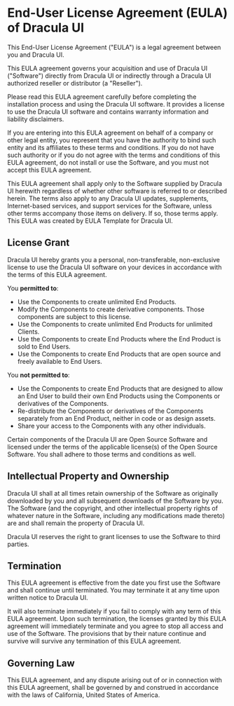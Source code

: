 # End-User License Agreement (EULA) of Dracula UI

This End-User License Agreement ("EULA") is a legal agreement between you and Dracula UI.

This EULA agreement governs your acquisition and use of Dracula UI ("Software") directly from Dracula UI or indirectly through a Dracula UI authorized reseller or distributor (a "Reseller").

Please read this EULA agreement carefully before completing the installation process and using the Dracula UI software. It provides a license to use the Dracula UI software and contains warranty information and liability disclaimers.

If you are entering into this EULA agreement on behalf of a company or other legal entity, you represent that you have the authority to bind such entity and its affiliates to these terms and conditions. If you do not have such authority or if you do not agree with the terms and conditions of this EULA agreement, do not install or use the Software, and you must not accept this EULA agreement.

This EULA agreement shall apply only to the Software supplied by Dracula UI herewith regardless of whether other software is referred to or described herein. The terms also apply to any Dracula UI updates, supplements, Internet-based services, and support services for the Software, unless other terms accompany those items on delivery. If so, those terms apply. This EULA was created by EULA Template for Dracula UI.

## License Grant

Dracula UI hereby grants you a personal, non-transferable, non-exclusive license to use the Dracula UI software on your devices in accordance with the terms of this EULA agreement.

You **permitted to**:

- Use the Components to create unlimited End Products.
- Modify the Components to create derivative components. Those components are subject to this license.
- Use the Components to create unlimited End Products for unlimited Clients.
- Use the Components to create End Products where the End Product is sold to End Users.
- Use the Components to create End Products that are open source and freely available to End Users.

You **not permitted to**:

- Use the Components to create End Products that are designed to allow an End User to build their own End Products using the Components or derivatives of the Components.
- Re-distribute the Components or derivatives of the Components separately from an End Product, neither in code or as design assets.
- Share your access to the Components with any other individuals.

Certain components of the Dracula UI are Open Source Software and licensed under the terms of the applicable license(s) of the Open Source Software. You shall adhere to those terms and conditions as well.

## Intellectual Property and Ownership

Dracula UI shall at all times retain ownership of the Software as originally downloaded by you and all subsequent downloads of the Software by you. The Software (and the copyright, and other intellectual property rights of whatever nature in the Software, including any modifications made thereto) are and shall remain the property of Dracula UI.

Dracula UI reserves the right to grant licenses to use the Software to third parties.

## Termination

This EULA agreement is effective from the date you first use the Software and shall continue until terminated. You may terminate it at any time upon written notice to Dracula UI.

It will also terminate immediately if you fail to comply with any term of this EULA agreement. Upon such termination, the licenses granted by this EULA agreement will immediately terminate and you agree to stop all access and use of the Software. The provisions that by their nature continue and survive will survive any termination of this EULA agreement.

## Governing Law

This EULA agreement, and any dispute arising out of or in connection with this EULA agreement, shall be governed by and construed in accordance with the laws of California, United States of America.